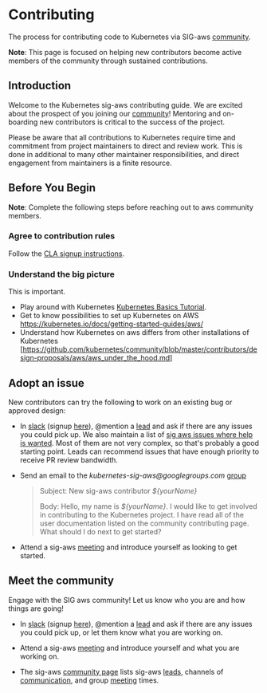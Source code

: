 # Contributing

The process for contributing code to Kubernetes via SIG-aws [community][community page].

**Note**: This page is focused on helping new contributors become active
members of the community through sustained contributions.

## Introduction

Welcome to the Kubernetes sig-aws contributing guide.  We are excited
about the prospect of you joining our [community][community page]!
Mentoring and on-boarding new contributors is critical to the success
of the project.

Please be aware that all contributions to Kubernetes require time
and commitment from project maintainers to direct and review work.
This is done in additional to many other maintainer responsibilities, and
direct engagement from maintainers is a finite resource.

## Before You Begin

**Note**: Complete the following steps before reaching out to aws community members.

### Agree to contribution rules

Follow the [CLA signup instructions](../CLA.md).

### Understand the big picture

This is important.

- Play around with Kubernetes [Kubernetes Basics Tutorial].
- Get to know possibilities to set up Kubernetes on AWS https://kubernetes.io/docs/getting-started-guides/aws/
- Understand how Kubernetes on aws differs from other installations of Kubernetes [https://github.com/kubernetes/community/blob/master/contributors/design-proposals/aws/aws_under_the_hood.md]


## Adopt an issue

New contributors can try the following to work on an existing bug or approved design:

- In [slack][slack-messages] (signup [here][slack-signup]),
  @mention a [lead][leads] and ask if there are any issues you could pick up.
  We also maintain a list of [sig aws issues where help is wanted][aws_good_starter_issues].
  Most of them are not very complex, so that's probably a good starting point.
  Leads can recommend issues that have enough priority to receive PR review bandwidth.
- Send an email to the _kubernetes-sig-aws@googlegroups.com_ [group]

  > Subject: New sig-aws contributor _${yourName}_
  >
  > Body: Hello, my name is _${yourName}_.  I would like to get involved in
  > contributing to the Kubernetes project.  I have read all of the
  > user documentation listed on the community contributing page.
  > What should I do next to get started?

- Attend a sig-aws [meeting] and introduce yourself as looking to get started.

## Meet the community

Engage with the SIG aws community!  Let us know who you are and how things are going!

- In [slack][slack-messages] (signup [here][slack-signup]),
  @mention a [lead][leads] and ask if there are any issues you could pick up, or
  let them know what you are working on.

- Attend a sig-aws [meeting] and introduce yourself and what you are working on.

- The sig-aws [community page] lists sig-aws [leads], channels of [communication],
and group [meeting] times.

[@mentions]: https://help.github.com/articles/basic-writing-and-formatting-syntax/#mentioning-users-and-teams
[Kubernetes Basics Tutorial]: https://kubernetes.io/docs/tutorials/kubernetes-basics
[PR]: https://help.github.com/articles/creating-a-pull-request
[agenda]: https://docs.google.com/document/d/1-i0xQidlXnFEP9fXHWkBxqySkXwJnrGJP9OGyP2_P14/edit
[communication]:  https://github.com/kubernetes/community/tree/master/sig-aws#contact
[community page]: https://github.com/kubernetes/community/tree/master/sig-aws
[design repo]: https://github.com/kubernetes/community/tree/master/contributors/design-proposals/aws
[development guide]: https://github.com/kubernetes/community/blob/master/contributors/devel/development.md
[group]: https://groups.google.com/forum/#!forum/kubernetes-sig-aws
[kops]: https://github.com/kubernetes/kops/tree/master/
[leads]: https://github.com/kubernetes/community/tree/master/sig-aws#leads
[management overview]: https://kubernetes.io/docs/concepts/tools/kubectl/object-management-overview
[meeting]: https://github.com/kubernetes/community/tree/master/sig-aws#meetings
[slack-messages]: https://kubernetes.slack.com/messages/sig-aws
[slack-signup]: http://slack.k8s.io/
[kube-aws-tools]: kubernetes-on-aws.md
[aws_good_starter_issues]: https://github.com/kubernetes/kops/issues?utf8=%E2%9C%93&q=is%3Aopen+is%3Aissue+label%3Agood-starter-issue
